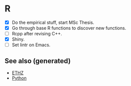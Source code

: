 # R

-   [x] Do the empirical stuff, start MSc Thesis.
-   [x] Go through base R functions to discover new functions.
-   [ ] Rcpp after revising C++.
-   [x] Shiny.
-   [ ] Set lintr on Emacs.

## See also (generated)

-   [ETHZ](./id:e7f0e7f4-d672-4e67-b785-abb4a3eefd0f)
-   [Python](./id:0befe780-b37e-400c-b15d-04406646f532)
